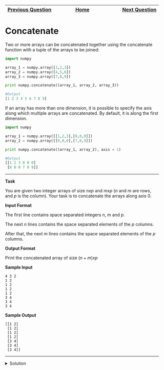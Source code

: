 | <img width=1000>[Previous Question](https://github.com/Kevin-Lago/python-hackerrank-solutions/tree/main/src/numpy/transpose_and_flatten)</img> | <img width=1000>[Home](https://github.com/Kevin-Lago/python-hackerrank-solutions)</img> | <img width=1000>[Next Question](https://github.com/Kevin-Lago/python-hackerrank-solutions/tree/main/src/numpy/zeros_and_ones)</img> |
|:---|:---:|---:|

# Concatenate

Two or more arrays can be concatenated together using the concatenate function with a tuple of the arrays to be joined:

```python
import numpy

array_1 = numpy.array([1,2,3])
array_2 = numpy.array([4,5,6])
array_3 = numpy.array([7,8,9])

print numpy.concatenate((array_1, array_2, array_3))    

#Output
[1 2 3 4 5 6 7 8 9]
```

If an array has more than one dimension, it is possible to specify the axis along which multiple arrays are concatenated. By default, it is along the first dimension.

```python
import numpy

array_1 = numpy.array([[1,2,3],[0,0,0]])
array_2 = numpy.array([[0,0,0],[7,8,9]])

print numpy.concatenate((array_1, array_2), axis = 1)   

#Output
[[1 2 3 0 0 0]
 [0 0 0 7 8 9]]
```

---

__Task__

You are given two integer arrays of size $n x p$ and $m x p$ ($n$ and $m$ are rows, and $p$ is the column). Your task is to concatenate the arrays along axis $0$.

__Input Format__

The first line contains space separated integers $n$, $m$ and $p$.

The next $n$ lines contains the space separated elements of the $p$ columns.

After that, the next $m$ lines contains the space separated elements of the $p$ columns.

__Output Format__

Print the concatenated array of size $(n + m) x p$

__Sample Input__

```
4 3 2
1 2
1 2 
1 2
1 2
3 4
3 4
3 4 
```

__Sample Output__

```
[[1 2]
 [1 2]
 [1 2]
 [1 2]
 [3 4]
 [3 4]
 [3 4]] 
```

---

<details><summary>Solution</summary>
    
```python
import numpy

if __name__ == '__main__':
    n, m, p = map(int, input().split())
    a = [numpy.array(list(map(int, input().split()))) for i in range(n)]
    b = [numpy.array(list(map(int, input().split()))) for i in range(m)]

    print(numpy.concatenate((a, b)))
```
</details>
